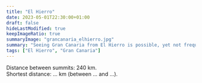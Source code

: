 ```yaml
---
title: "El Hierro"
date: 2023-05-01T22:30:00+01:00
draft: false
hideLastModified: true
keepImageRatio: true
summaryImage: "grancanaria_elhierro.jpg"
summary: "Seeing Gran Canaria from El Hierro is possible, yet not frequent."
tags: ["El Hierro", "Gran Canaria"]
---
```



Distance between summits: 240 km.    
Shortest distance: ... km (between ... and ...).
